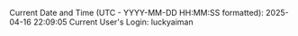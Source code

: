 Current Date and Time (UTC - YYYY-MM-DD HH:MM:SS formatted): 2025-04-16 22:09:05
Current User's Login: luckyaiman

